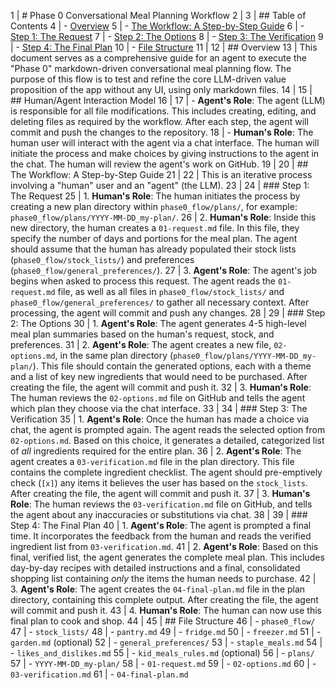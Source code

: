    1 | # Phase 0 Conversational Meal Planning Workflow
    2 | 
    3 | ## Table of Contents
    4 | - [Overview](#overview)
    5 | - [The Workflow: A Step-by-Step Guide](#the-workflow-a-step-by-step-guide)
    6 |   - [Step 1: The Request](#step-1-the-request)
    7 |   - [Step 2: The Options](#step-2-the-options)
    8 |   - [Step 3: The Verification](#step-3-the-verification)
    9 |   - [Step 4: The Final Plan](#step-4-the-final-plan)
   10 | - [File Structure](#file-structure)
   11 | 
   12 | ## Overview
   13 | This document serves as a comprehensive guide for an agent to execute the "Phase 0" markdown-driven conversational meal planning flow. The purpose of this flow is to test and refine the core LLM-driven value proposition of the app without any UI, using only markdown files.
   14 | 
   15 | ## Human/Agent Interaction Model
   16 | 
   17 | - **Agent's Role**: The agent (LLM) is responsible for all file modifications. This includes creating, editing, and deleting files as required by the workflow. After each step, the agent will commit and push the changes to the repository.
   18 | - **Human's Role**: The human user will interact with the agent via a chat interface. The human will initiate the process and make choices by giving instructions to the agent in the chat. The human will review the agent's work on GitHub.
   19 | 
   20 | ## The Workflow: A Step-by-Step Guide
   21 | 
   22 | This is an iterative process involving a "human" user and an "agent" (the LLM).
   23 | 
   24 | ### Step 1: The Request
   25 | 1.  **Human's Role**: The human initiates the process by creating a new plan directory within `phase0_flow/plans/`, for example: `phase0_flow/plans/YYYY-MM-DD_my-plan/`.
   26 | 2.  **Human's Role**: Inside this new directory, the human creates a `01-request.md` file. In this file, they specify the number of days and portions for the meal plan. The agent should assume that the human has already populated their stock lists (`phase0_flow/stock_lists/`) and preferences (`phase0_flow/general_preferences/`).
   27 | 3.  **Agent's Role**: The agent's job begins when asked to process this request. The agent reads the `01-request.md` file, as well as all files in `phase0_flow/stock_lists/` and `phase0_flow/general_preferences/` to gather all necessary context. After processing, the agent will commit and push any changes.
   28 | 
   29 | ### Step 2: The Options
   30 | 1.  **Agent's Role**: The agent generates 4-5 high-level meal plan summaries based on the human's request, stock, and preferences.
   31 | 2.  **Agent's Role**: The agent creates a new file, `02-options.md`, in the same plan directory (`phase0_flow/plans/YYYY-MM-DD_my-plan/`). This file should contain the generated options, each with a theme and a list of key new ingredients that would need to be purchased. After creating the file, the agent will commit and push it.
   32 | 3.  **Human's Role**: The human reviews the `02-options.md` file on GitHub and tells the agent which plan they choose via the chat interface.
   33 | 
   34 | ### Step 3: The Verification
   35 | 1.  **Agent's Role**: Once the human has made a choice via chat, the agent is prompted again. The agent reads the selected option from `02-options.md`. Based on this choice, it generates a detailed, categorized list of *all* ingredients required for the entire plan.
   36 | 2.  **Agent's Role**: The agent creates a `03-verification.md` file in the plan directory. This file contains the complete ingredient checklist. The agent should pre-emptively check (`[x]`) any items it believes the user has based on the `stock_lists`. After creating the file, the agent will commit and push it.
   37 | 3.  **Human's Role**: The human reviews the `03-verification.md` file on GitHub, and tells the agent about any inaccuracies or substitutions via chat.
   38 | 
   39 | ### Step 4: The Final Plan
   40 | 1.  **Agent's Role**: The agent is prompted a final time. It incorporates the feedback from the human and reads the verified ingredient list from `03-verification.md`.
   41 | 2.  **Agent's Role**: Based on this final, verified list, the agent generates the complete meal plan. This includes day-by-day recipes with detailed instructions and a final, consolidated shopping list containing *only* the items the human needs to purchase.
   42 | 3.  **Agent's Role**: The agent creates the `04-final-plan.md` file in the plan directory, containing this complete output. After creating the file, the agent will commit and push it.
   43 | 4.  **Human's Role**: The human can now use this final plan to cook and shop.
   44 | 
   45 | ## File Structure
   46 | - `phase0_flow/`
   47 |   - `stock_lists/`
   48 |     - `pantry.md`
   49 |     - `fridge.md`
   50 |     - `freezer.md`
   51 |     - `garden.md` (optional)
   52 |   - `general_preferences/`
   53 |     - `staple_meals.md`
   54 |     - `likes_and_dislikes.md`
   55 |     - `kid_meals_rules.md` (optional)
   56 |   - `plans/`
   57 |     - `YYYY-MM-DD_my-plan/`
   58 |       - `01-request.md`
   59 |       - `02-options.md`
   60 |       - `03-verification.md`
   61 |       - `04-final-plan.md`